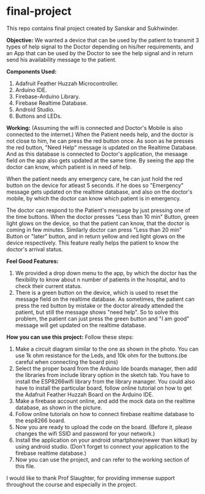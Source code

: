 # final-project
This repo contains final project created by Sanskar and Sukhwinder.

**Objective:** 
We wanted a device that can be used by the patient to transmit 3 types of help signal to the Doctor depending on his/her requirements, and an App that can be used by the Doctor to see the help signal and in return send his availability message to the patient.

**Components Used:** 
1. Adafruit Feather Huzzah Microcontroller.
2. Arduino IDE.
3. Firebase-Arduino Library.
4. Firebase Realtime Database.
5. Android Studio.
6. Buttons and LEDs.

**Working:**
(Assuming the wifi is connected and Doctor's Mobile is also connected to the internet.)
When the Patient needs help, and the doctor is not close to him, he can press the red button once.
As soon as he presses the red button, "Need Help" message is updated on the Realtime Database. 
And as this database is connected to Doctor's application, the mesaage field on the app also gets updated at the same time.
By seeing the app the doctor can know, which patient is in need of help.

When the patient needs any emergency care, he can just hold the red button on the device for atleast 5 seconds.
if he does so "Emergency" message gets updated on the realtime database, and also on the doctor's mobile, by which the doctor can know which patient is in emergency.

The doctor can respond to the Patient's message by just pressing one of the time buttons. When the doctor presses "Less than 10 min" Button, green light glows on the device, so that the patient can know, that the doctor is coming in few minutes. Similarly doctor can press "Less than 20 min" Button or "later" button, and in return yellow and red light glows on the device respectively. This feature really helps the patient to know the doctor's arrival status.

**Feel Good Features:**
1. We provided a drop down menu to the app, by which the doctor has the flexibility to know about n number of patients in the hospital, and to check their current status.
2. There is a green button on the device, which is used to reset the message field on the realtime database. As sometimes, the patient can press the red button by mistake or the doctor already attended the patient, but still the message shows "need help". So to solve this problem, the patient can just press the green button and
"I am good" message will get updated on the realtime database.

**How you can use this project:**
Follow these steps:
1. Make a circuit diagram similar to the one as shown in the photo. You can use 1k ohm resistance for the Leds, and 10k ohm for the buttons.(be careful when connecting the board pins)
2. Select the proper board from the Arduino Ide boards manager, then add the libraries from include library option in the sketch tab. You have to install the ESP8266wifi library from the library manager.
You could also have to install the particular board, follow online tutorial on how to get the Adafruit Feather Huzzah Board on the Arduino IDE.
3. Make a firebase account online, and add the mock data on the realtime database, as shown in the picture.
4. Follow online tutorials on how to connect firebase realtime database to the esp8266 board.
5. Now you are ready to upload the code on the board. (Before it, please changes the wifi SSID and password for your network.)
6. Install the application on your android smartphone(newer than kitkat) by using android studio. (Don't forget to connect your application to the firebase realtime database.)
7. Now you can use the project, and can refer to the working section of this file.

I would like to thank Prof Slaughter, for providing immense support throughout the course and especially in the project.

